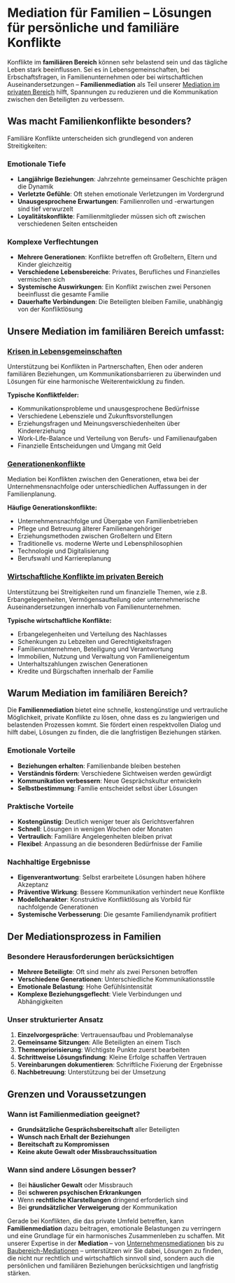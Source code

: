 # Mediation für Familien – Lösungen für persönliche und familiäre Konflikte

Konflikte im **familiären Bereich** können sehr belastend sein und das tägliche Leben stark beeinflussen. Sei es in Lebensgemeinschaften, bei Erbschaftsfragen, in Familienunternehmen oder bei wirtschaftlichen Auseinandersetzungen – **Familienmediation** als Teil unserer [Mediation im privaten Bereich](../index.md) hilft, Spannungen zu reduzieren und die Kommunikation zwischen den Beteiligten zu verbessern.

## Was macht Familienkonflikte besonders?

Familiäre Konflikte unterscheiden sich grundlegend von anderen Streitigkeiten:

### Emotionale Tiefe
- **Langjährige Beziehungen**: Jahrzehnte gemeinsamer Geschichte prägen die Dynamik
- **Verletzte Gefühle**: Oft stehen emotionale Verletzungen im Vordergrund
- **Unausgesprochene Erwartungen**: Familienrollen und -erwartungen sind tief verwurzelt
- **Loyalitätskonflikte**: Familienmitglieder müssen sich oft zwischen verschiedenen Seiten entscheiden

### Komplexe Verflechtungen
- **Mehrere Generationen**: Konflikte betreffen oft Großeltern, Eltern und Kinder gleichzeitig
- **Verschiedene Lebensbereiche**: Privates, Berufliches und Finanzielles vermischen sich
- **Systemische Auswirkungen**: Ein Konflikt zwischen zwei Personen beeinflusst die gesamte Familie
- **Dauerhafte Verbindungen**: Die Beteiligten bleiben Familie, unabhängig von der Konfliktlösung

## Unsere Mediation im familiären Bereich umfasst:

### [Krisen in Lebensgemeinschaften](krisen_in_lebensgemeinschaften.md)
Unterstützung bei Konflikten in Partnerschaften, Ehen oder anderen familiären Beziehungen, um Kommunikationsbarrieren zu überwinden und Lösungen für eine harmonische Weiterentwicklung zu finden.

**Typische Konfliktfelder:**
- Kommunikationsprobleme und unausgesprochene Bedürfnisse
- Verschiedene Lebensziele und Zukunftsvorstellungen
- Erziehungsfragen und Meinungsverschiedenheiten über Kindererziehung
- Work-Life-Balance und Verteilung von Berufs- und Familienaufgaben
- Finanzielle Entscheidungen und Umgang mit Geld

### [Generationenkonflikte](generationenkonflikte.md)
Mediation bei Konflikten zwischen den Generationen, etwa bei der Unternehmensnachfolge oder unterschiedlichen Auffassungen in der Familienplanung.

**Häufige Generationskonflikte:**
- Unternehmensnachfolge und Übergabe von Familienbetrieben
- Pflege und Betreuung älterer Familienangehöriger
- Erziehungsmethoden zwischen Großeltern und Eltern
- Traditionelle vs. moderne Werte und Lebensphilosophien
- Technologie und Digitalisierung
- Berufswahl und Karriereplanung

### [Wirtschaftliche Konflikte im privaten Bereich](wirtschaftliche_konflikte.md)
Unterstützung bei Streitigkeiten rund um finanzielle Themen, wie z.B. Erbangelegenheiten, Vermögensaufteilung oder unternehmerische Auseinandersetzungen innerhalb von Familienunternehmen.

**Typische wirtschaftliche Konflikte:**
- Erbangelegenheiten und Verteilung des Nachlasses
- Schenkungen zu Lebzeiten und Gerechtigkeitsfragen
- Familienunternehmen, Beteiligung und Verantwortung
- Immobilien, Nutzung und Verwaltung von Familieneigentum
- Unterhaltszahlungen zwischen Generationen
- Kredite und Bürgschaften innerhalb der Familie

## Warum Mediation im familiären Bereich?

Die **Familienmediation** bietet eine schnelle, kostengünstige und vertrauliche Möglichkeit, private Konflikte zu lösen, ohne dass es zu langwierigen und belastenden Prozessen kommt. Sie fördert einen respektvollen Dialog und hilft dabei, Lösungen zu finden, die die langfristigen Beziehungen stärken.

### Emotionale Vorteile
- **Beziehungen erhalten**: Familienbande bleiben bestehen
- **Verständnis fördern**: Verschiedene Sichtweisen werden gewürdigt
- **Kommunikation verbessern**: Neue Gesprächskultur entwickeln
- **Selbstbestimmung**: Familie entscheidet selbst über Lösungen

### Praktische Vorteile
- **Kostengünstig**: Deutlich weniger teuer als Gerichtsverfahren
- **Schnell**: Lösungen in wenigen Wochen oder Monaten
- **Vertraulich**: Familiäre Angelegenheiten bleiben privat
- **Flexibel**: Anpassung an die besonderen Bedürfnisse der Familie

### Nachhaltige Ergebnisse
- **Eigenverantwortung**: Selbst erarbeitete Lösungen haben höhere Akzeptanz
- **Präventive Wirkung**: Bessere Kommunikation verhindert neue Konflikte
- **Modellcharakter**: Konstruktive Konfliktlösung als Vorbild für nachfolgende Generationen
- **Systemische Verbesserung**: Die gesamte Familiendynamik profitiert

## Der Mediationsprozess in Familien

### Besondere Herausforderungen berücksichtigen
- **Mehrere Beteiligte**: Oft sind mehr als zwei Personen betroffen
- **Verschiedene Generationen**: Unterschiedliche Kommunikationsstile
- **Emotionale Belastung**: Hohe Gefühlsintensität
- **Komplexe Beziehungsgeflecht**: Viele Verbindungen und Abhängigkeiten

### Unser strukturierter Ansatz
1. **Einzelvorgespräche**: Vertrauensaufbau und Problemanalyse
2. **Gemeinsame Sitzungen**: Alle Beteiligten an einem Tisch
3. **Themenpriorisierung**: Wichtigste Punkte zuerst bearbeiten
4. **Schrittweise Lösungsfindung**: Kleine Erfolge schaffen Vertrauen
5. **Vereinbarungen dokumentieren**: Schriftliche Fixierung der Ergebnisse
6. **Nachbetreuung**: Unterstützung bei der Umsetzung

## Grenzen und Voraussetzungen

### Wann ist Familienmediation geeignet?
- **Grundsätzliche Gesprächsbereitschaft** aller Beteiligten
- **Wunsch nach Erhalt der Beziehungen**
- **Bereitschaft zu Kompromissen**
- **Keine akute Gewalt oder Missbrauchssituation**

### Wann sind andere Lösungen besser?
- Bei **häuslicher Gewalt** oder Missbrauch
- Bei **schweren psychischen Erkrankungen**
- Wenn **rechtliche Klarstellungen** dringend erforderlich sind
- Bei **grundsätzlicher Verweigerung** der Kommunikation

Gerade bei Konflikten, die das private Umfeld betreffen, kann **Familienmediation** dazu beitragen, emotionale Belastungen zu verringern und eine Grundlage für ein harmonisches Zusammenleben zu schaffen. Mit unserer Expertise in der **Mediation** – von [Unternehmensmediationen](../../mediation_in_unternehmen/index.md) bis zu [Baubereich-Mediationen](../../baubereich/mediation/index.md) – unterstützen wir Sie dabei, Lösungen zu finden, die nicht nur rechtlich und wirtschaftlich sinnvoll sind, sondern auch die persönlichen und familiären Beziehungen berücksichtigen und langfristig stärken.